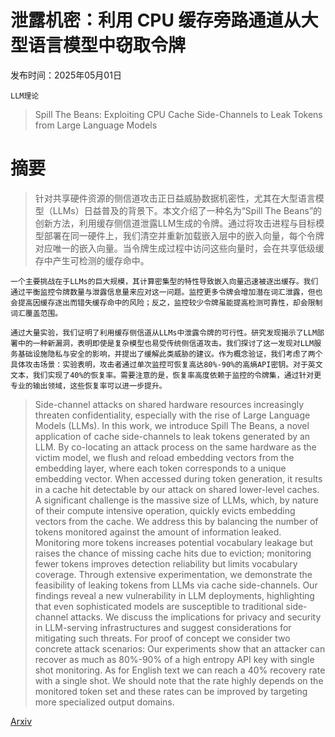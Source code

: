 # 泄露机密：利用 CPU 缓存旁路通道从大型语言模型中窃取令牌

发布时间：2025年05月01日

`LLM理论`

> Spill The Beans: Exploiting CPU Cache Side-Channels to Leak Tokens from Large Language Models

# 摘要

> 针对共享硬件资源的侧信道攻击正日益威胁数据机密性，尤其在大型语言模型（LLMs）日益普及的背景下。本文介绍了一种名为“Spill The Beans”的创新方法，利用缓存侧信道泄露LLM生成的令牌。通过将攻击进程与目标模型部署在同一硬件上，我们清空并重新加载嵌入层中的嵌入向量，每个令牌对应唯一的嵌入向量。当令牌生成过程中访问这些向量时，会在共享低级缓存中产生可检测的缓存命中。

    一个主要挑战在于LLMs的巨大规模，其计算密集型的特性导致嵌入向量迅速被逐出缓存。我们通过平衡监控令牌数量与泄露信息量来应对这一问题。监控更多令牌会增加潜在词汇泄露，但也会提高因缓存逐出而错失缓存命中的风险；反之，监控较少令牌虽能提高检测可靠性，却会限制词汇覆盖范围。

    通过大量实验，我们证明了利用缓存侧信道从LLMs中泄露令牌的可行性。研究发现揭示了LLM部署中的一种新漏洞，表明即使是复杂模型也易受传统侧信道攻击。我们探讨了这一发现对LLM服务基础设施隐私与安全的影响，并提出了缓解此类威胁的建议。作为概念验证，我们考虑了两个具体攻击场景：实验表明，攻击者通过单次监控可恢复高达80%-90%的高熵API密钥。对于英文文本，我们实现了40%的恢复率。需要注意的是，恢复率高度依赖于监控的令牌集，通过针对更专业的输出领域，这些恢复率可以进一步提升。
    

> Side-channel attacks on shared hardware resources increasingly threaten confidentiality, especially with the rise of Large Language Models (LLMs). In this work, we introduce Spill The Beans, a novel application of cache side-channels to leak tokens generated by an LLM. By co-locating an attack process on the same hardware as the victim model, we flush and reload embedding vectors from the embedding layer, where each token corresponds to a unique embedding vector. When accessed during token generation, it results in a cache hit detectable by our attack on shared lower-level caches.
  A significant challenge is the massive size of LLMs, which, by nature of their compute intensive operation, quickly evicts embedding vectors from the cache. We address this by balancing the number of tokens monitored against the amount of information leaked. Monitoring more tokens increases potential vocabulary leakage but raises the chance of missing cache hits due to eviction; monitoring fewer tokens improves detection reliability but limits vocabulary coverage.
  Through extensive experimentation, we demonstrate the feasibility of leaking tokens from LLMs via cache side-channels. Our findings reveal a new vulnerability in LLM deployments, highlighting that even sophisticated models are susceptible to traditional side-channel attacks. We discuss the implications for privacy and security in LLM-serving infrastructures and suggest considerations for mitigating such threats. For proof of concept we consider two concrete attack scenarios: Our experiments show that an attacker can recover as much as 80%-90% of a high entropy API key with single shot monitoring. As for English text we can reach a 40% recovery rate with a single shot. We should note that the rate highly depends on the monitored token set and these rates can be improved by targeting more specialized output domains.

[Arxiv](https://arxiv.org/abs/2505.00817)
